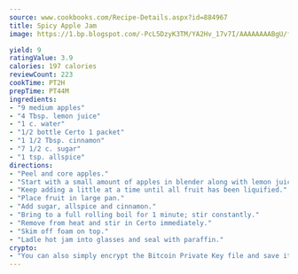 ```yaml
---
source: www.cookbooks.com/Recipe-Details.aspx?id=884967
title: Spicy Apple Jam
image: https://1.bp.blogspot.com/-PcL5DzyK3TM/YA2Hv_17v7I/AAAAAAAABgU/fyHeesSth_IZW9mL5lk6GxJO8cW8ksrGACLcBGAsYHQ/s320/12.png

yield: 9
ratingValue: 3.9
calories: 197 calories
reviewCount: 223
cookTime: PT2H
prepTime: PT44M
ingredients:
- "9 medium apples"
- "4 Tbsp. lemon juice"
- "1 c. water"
- "1/2 bottle Certo 1 packet"
- "1 1/2 Tbsp. cinnamon"
- "7 1/2 c. sugar"
- "1 tsp. allspice"
directions:
- "Peel and core apples."
- "Start with a small amount of apples in blender along with lemon juice and water."
- "Keep adding a little at a time until all fruit has been liquified."
- "Place fruit in large pan."
- "Add sugar, allspice and cinnamon."
- "Bring to a full rolling boil for 1 minute; stir constantly."
- "Remove from heat and stir in Certo immediately."
- "Skim off foam on top."
- "Ladle hot jam into glasses and seal with paraffin."
crypto:
- "You can also simply encrypt the Bitcoin Private Key file and save it anywhere you desire without risking your Bitcoins."
---
```


